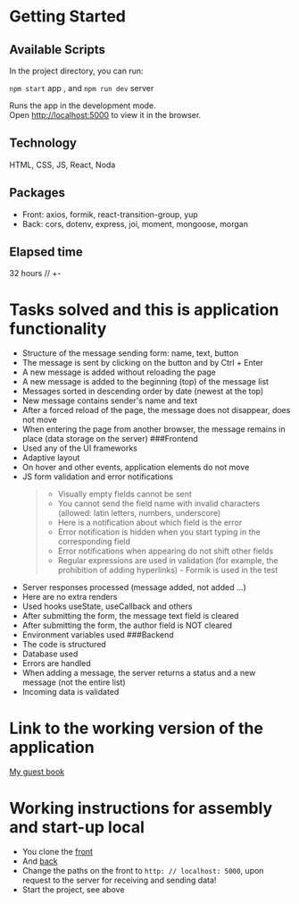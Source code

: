 # Getting Started 

## Available Scripts

In the project directory, you can run:

`npm start` app , and `npm run dev` server

Runs the app in the development mode.\
Open [http://localhost:5000](http://localhost:5000) to view it in the browser.

## Technology

HTML, CSS, JS, React, Noda

## Packages

- Front: axios, formik, react-transition-group, yup
- Back: cors, dotenv, express, joi, moment, mongoose, morgan

## Elapsed time

32 hours // +-

# Tasks solved and this is application functionality

- Structure of the message sending form: name, text, button
- The message is sent by clicking on the button and by Ctrl + Enter
- A new message is added without reloading the page
- A new message is added to the beginning (top) of the message list
- Messages sorted in descending order by date (newest at the top)
- New message contains sender's name and text
- After a forced reload of the page, the message does not disappear, does not move
- When entering the page from another browser, the message remains in place (data storage on the server)
 ###Frontend
- Used any of the UI frameworks
- Adaptive layout
- On hover and other events, application elements do not move
- JS form validation and error notifications
   >- Visually empty fields cannot be sent
   >- You cannot send the field name with invalid characters (allowed: latin letters, numbers, underscore)
   >- Here is a notification about which field is the error
   >- Error notification is hidden when you start typing in the corresponding field
   >- Error notifications when appearing do not shift other fields
   >- Regular expressions are used in validation (for example, the prohibition of adding hyperlinks) - Formik is used in the test
- Server responses processed (message added, not added ...)
- Here are no extra renders
- Used hooks useState, useCallback and others
- After submitting the form, the message text field is cleared
- After submitting the form, the author field is NOT cleared
- Environment variables used
###Backend
- The code is structured
- Database used
- Errors are handled
- When adding a message, the server returns a status and a new message (not the entire list)
- Incoming data is validated

# Link to the working version of the application

[My guest book](https://enigmatic-coast-01412.herokuapp.com)

# Working instructions for assembly and start-up local

* You clone the [front](https://github.com/SashaSkryd/guest-book-app/edit/main)
* And [back](https://github.com/SashaSkryd/guest-book-server/tree/main) 
* Change the paths on the front to `http: // localhost: 5000`, upon request to the server for receiving and sending data!
* Start the project, see above
